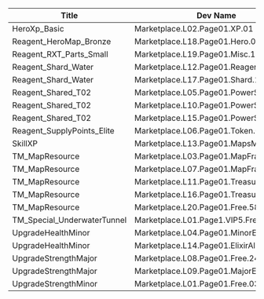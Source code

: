 | Title | Dev Name | Quantity | Currency |  Price |
| ----- | -------- | -------- | -------- |  ----- |
| HeroXp_Basic | Marketplace.L02.Page01.XP.01 | 100000 | Currency:Gold | 200 |
| Reagent_HeroMap_Bronze | Marketplace.L18.Page01.Hero.01 | 1 | Currency:Gold | 300000 |
| Reagent_RXT_Parts_Small | Marketplace.L19.Page01.Misc.16 | 1 | Currency:Gold | 50000 |
| Reagent_Shard_Water | Marketplace.L12.Page01.Reagent.10 | 2 | Gems | 200 |
| Reagent_Shard_Water | Marketplace.L17.Page01.Shard.10 | 2 | Currency:Gold | 300000 |
| Reagent_Shared_T02 | Marketplace.L05.Page01.PowerSource.01 | 10 | Currency:Gold | 2500 |
| Reagent_Shared_T02 | Marketplace.L10.Page01.PowerSource.04 | 15 | Currency:Gold | 2500 |
| Reagent_Shared_T02 | Marketplace.L15.Page01.PowerSource.07 | 20 | Currency:Gold | 2500 |
| Reagent_SupplyPoints_Elite | Marketplace.L06.Page01.Token.07 | 2 | Currency:Gold | 100000 |
| SkillXP | Marketplace.L13.Page01.MapsMisc.04 | 4 | Currency:Gold | 10000 |
| TM_MapResource | Marketplace.L03.Page01.MapFragments.01 | 3 | Currency:Gold | 20000 |
| TM_MapResource | Marketplace.L07.Page01.MapFragments.04 | 5 | Currency:Gold | 20000 |
| TM_MapResource | Marketplace.L11.Page01.TreasureMap.01 | 7 | Currency:Gold | 20000 |
| TM_MapResource | Marketplace.L16.Page01.TreasureMap.04 | 10 | Currency:Gold | 20000 |
| TM_MapResource | Marketplace.L20.Page01.Free.58 | 4 | Currency:Gold | 0 |
| TM_Special_UnderwaterTunnel | Marketplace.L01.Page1.VIP5.FreeBonus.11 | 1 | Currency:Gold | 0 |
| UpgradeHealthMinor | Marketplace.L04.Page01.MinorElixir.02 | 8 | Currency:Gold | 4000 |
| UpgradeHealthMinor | Marketplace.L14.Page01.ElixirAll.02 | 8 | Currency:Gold | 4000 |
| UpgradeStrengthMajor | Marketplace.L08.Page01.Free.24 | 3 | Currency:Gold | 0 |
| UpgradeStrengthMajor | Marketplace.L09.Page01.MajorElixir.03 | 4 | Currency:Gold | 50000 |
| UpgradeStrengthMinor | Marketplace.L01.Page01.Free.03 | 5 | Currency:Gold | 0 |
